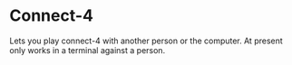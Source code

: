 # Connect-4
Lets you play connect-4 with another person or the computer.
At present only works in a terminal against a person.
